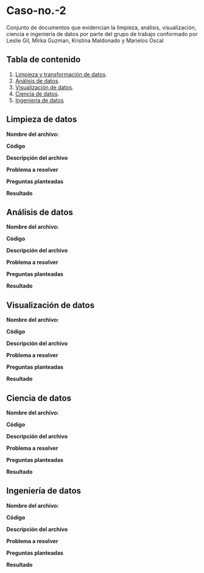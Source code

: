 # Caso-no.-2
Conjunto de documentos que evidencian la limpieza, análisis, visualización, ciencia e ingeniería de datos por parte del grupo de trabajo conformado por Leslie Gil, Mirka Guzman, Kristina Maldonado y Marielos Oscal


## Tabla de contenido

1. [Limpieza y transformación de datos](https://github.com/LesG016/Caso-no.-2/blob/main/README.md#limpieza-de-datos).
2. [Análisis de datos](https://github.com/LesG016/Caso-no.-2#an%C3%A1lisis-de-datos).
3. [Visualización de datos](https://github.com/LesG016/Caso-no.-2#visualizaci%C3%B3n-de-datos).
4. [Ciencia de datos](https://github.com/LesG016/Caso-no.-2#ciencia-de-datos).
5. [Ingeniería de datos](https://github.com/LesG016/Caso-no.-2#ingenier%C3%ADa-de-datos)


## Limpieza de datos
**Nombre del archivo:**

**Código**

**Descripçión del archivo**

**Problema a resolver**

**Preguntas planteadas**

**Resultado**


## Análisis de datos
**Nombre del archivo:**

**Código**

**Descripción del archivo**

**Problema a resolver**

**Preguntas planteadas**

**Resultado**


## Visualización de datos 
**Nombre del archivo:**

**Código**

**Descripción del archivo**

**Problema a resolver**

**Preguntas planteadas**

**Resultado**


## Ciencia de datos
**Nombre del archivo:**

**Código**

**Descripción del archivo**

**Problema a resolver**

**Preguntas planteadas**

**Resultado**

   
## Ingeniería de datos 
**Nombre del archivo:**

**Código**

**Descripción del archivo**

**Problema a resolver**

**Preguntas planteadas**

**Resultado**

